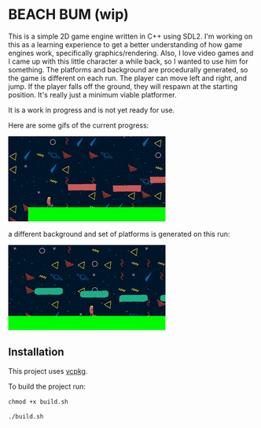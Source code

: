 # BEACH BUM (wip)
This is a simple 2D game engine written in C++ using SDL2. 
I'm working on this as a learning experience to get a better understanding of how game engines work, specifically graphics/rendering. 
Also, I love video games and I came up with this little character a while back, so I wanted to use him for something.
The platforms and background are procedurally generated, so the game is different on each run. The player can move left and right,
and jump. If the player falls off the ground, they will respawn at the starting position. It's really just a minimum viable platformer.

It is a work in progress and is not yet ready for use.

Here are some gifs of the current progress: 

![Beach Bum Example Gif](assets/bb_example.gif)

a different background and set of platforms is generated on this run:

![Beach Bum Example Gif 2](assets/bb_example_2.gif)

## Installation
This project uses [vcpkg](https://github.com/microsoft/vcpkg).

To build the project run:
```shell
chmod +x build.sh
```
```shell
./build.sh
```